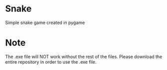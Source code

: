# Snake
Simple snake game created in pygame

# Note
The .exe file will NOT work without the rest of the files. Please download the entire repository in order to use the .exe file.
